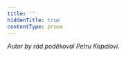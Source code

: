 ```yaml
---
title: ''
hiddenTitle: true
contentType: prose
---
```


<section>

_Autor by rád poděkoval Petru Kopalovi._

</section>
